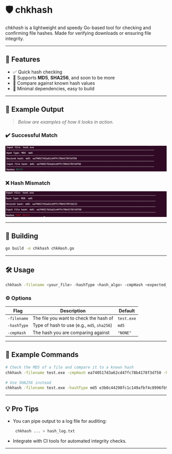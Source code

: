 
# 🛡️ chkhash

*chkhash* is a lightweight and speedy Go-based tool for checking and confirming file hashes. Made for verifying downloads or ensuring file integrity.

---

## 🚀 Features

* ✅ Quick hash checking
* 🔐 Supports **MD5**, **SHA256**, and soon to be more
* 🧪 Compare against known hash values
* 📁 Minimal dependencies, easy to build

---

## 📸 Example Output

> *Below are examples of how it looks in action.*

### ✔️ Successful Match

![Successful Hash Match Output](imgs/match.png)

### ❌ Hash Mismatch

![Hash Mismatch Output](imgs/mismatch.png)

---


## 🧩 Building

```bash
go build -o chkhash chkHash.go 
```

---

## 🛠️ Usage

```bash
chkhash -filename <your_file> -hashType <hash_algo> -cmpHash <expected_hash>
```

### ⚙️ Options

| Flag        | Description                                 | Default    |
| ----------- | ------------------------------------------- | ---------- |
| `-filename` | The file you want to check the hash of      | `test.exe` |
| `-hashType` | Type of hash to use (e.g., `md5`, `sha256`) | `md5`      |
| `-cmpHash`  | The hash you are comparing against          | `"NONE"`   |

---

## 🔧 Example Commands

```bash
# Check the MD5 of a file and compare it to a known hash
chkhash -filename test.exe -cmpHash ea740517d3a62cd47fc78b4178f3d750 -hashType md5
```

```bash
# Use SHA256 instead
chkhash -filename test.exe -hashType md5 e3b0c44298fc1c149afbf4c8996fb924...
```

---

## 💡 Pro Tips

* You can pipe output to a log file for auditing:

  ```bash
   chkhash ... > hash_log.txt
  ```
* Integrate with CI tools for automated integrity checks.

---



